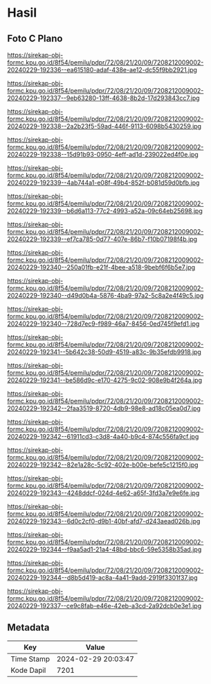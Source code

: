 # Hasil

## Foto C Plano

https://sirekap-obj-formc.kpu.go.id/8f54/pemilu/pdpr/72/08/21/20/09/7208212009002-20240229-192336--ea615180-adaf-438e-ae12-dc55f9bb2921.jpg

https://sirekap-obj-formc.kpu.go.id/8f54/pemilu/pdpr/72/08/21/20/09/7208212009002-20240229-192337--9eb63280-13ff-4638-8b2d-17d293843cc7.jpg

https://sirekap-obj-formc.kpu.go.id/8f54/pemilu/pdpr/72/08/21/20/09/7208212009002-20240229-192338--2a2b23f5-59ad-446f-9113-6098b5430259.jpg

https://sirekap-obj-formc.kpu.go.id/8f54/pemilu/pdpr/72/08/21/20/09/7208212009002-20240229-192338--15d91b93-0950-4eff-ad1d-239022ed4f0e.jpg

https://sirekap-obj-formc.kpu.go.id/8f54/pemilu/pdpr/72/08/21/20/09/7208212009002-20240229-192339--4ab744a1-e08f-49b4-852f-b081d59d0bfb.jpg

https://sirekap-obj-formc.kpu.go.id/8f54/pemilu/pdpr/72/08/21/20/09/7208212009002-20240229-192339--b6d6a113-77c2-4993-a52a-09c64eb25698.jpg

https://sirekap-obj-formc.kpu.go.id/8f54/pemilu/pdpr/72/08/21/20/09/7208212009002-20240229-192339--ef7ca785-0d77-407e-86b7-f10b07198f4b.jpg

https://sirekap-obj-formc.kpu.go.id/8f54/pemilu/pdpr/72/08/21/20/09/7208212009002-20240229-192340--250a01fb-e21f-4bee-a518-9bebf6f6b5e7.jpg

https://sirekap-obj-formc.kpu.go.id/8f54/pemilu/pdpr/72/08/21/20/09/7208212009002-20240229-192340--d49d0b4a-5876-4ba9-97a2-5c8a2e4f49c5.jpg

https://sirekap-obj-formc.kpu.go.id/8f54/pemilu/pdpr/72/08/21/20/09/7208212009002-20240229-192340--728d7ec9-f989-46a7-8456-0ed745f9efd1.jpg

https://sirekap-obj-formc.kpu.go.id/8f54/pemilu/pdpr/72/08/21/20/09/7208212009002-20240229-192341--5b642c38-50d9-4519-a83c-9b35efdb9918.jpg

https://sirekap-obj-formc.kpu.go.id/8f54/pemilu/pdpr/72/08/21/20/09/7208212009002-20240229-192341--be586d9c-e170-4275-9c02-908e9b4f264a.jpg

https://sirekap-obj-formc.kpu.go.id/8f54/pemilu/pdpr/72/08/21/20/09/7208212009002-20240229-192342--2faa3519-8720-4db9-98e8-ad18c05ea0d7.jpg

https://sirekap-obj-formc.kpu.go.id/8f54/pemilu/pdpr/72/08/21/20/09/7208212009002-20240229-192342--61911cd3-c3d8-4a40-b9c4-874c556fa9cf.jpg

https://sirekap-obj-formc.kpu.go.id/8f54/pemilu/pdpr/72/08/21/20/09/7208212009002-20240229-192342--82e1a28c-5c92-402e-b00e-befe5c1215f0.jpg

https://sirekap-obj-formc.kpu.go.id/8f54/pemilu/pdpr/72/08/21/20/09/7208212009002-20240229-192343--4248ddcf-024d-4e62-a65f-3fd3a7e9e6fe.jpg

https://sirekap-obj-formc.kpu.go.id/8f54/pemilu/pdpr/72/08/21/20/09/7208212009002-20240229-192343--6d0c2cf0-d9b1-40bf-afd7-d243aead026b.jpg

https://sirekap-obj-formc.kpu.go.id/8f54/pemilu/pdpr/72/08/21/20/09/7208212009002-20240229-192344--f9aa5ad1-21a4-48bd-bbc6-59e5358b35ad.jpg

https://sirekap-obj-formc.kpu.go.id/8f54/pemilu/pdpr/72/08/21/20/09/7208212009002-20240229-192344--d8b5d419-ac8a-4a41-9add-2919f3301f37.jpg

https://sirekap-obj-formc.kpu.go.id/8f54/pemilu/pdpr/72/08/21/20/09/7208212009002-20240229-192337--ce9c8fab-e46e-42eb-a3cd-2a92dcb0e3e1.jpg


## Metadata

| Key        | Value               |
| ---------- | ------------------- |
| Time Stamp | 2024-02-29 20:03:47 |
| Kode Dapil | 7201                |




